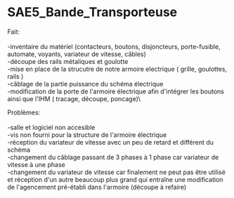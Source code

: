 # SAE5_Bande_Transporteuse

Fait:\
\
      -inventaire du matériel (contacteurs, boutons, disjoncteurs, porte-fusible, automate, voyants, variateur de vitesse, câbles) \
      -découpe des rails métaliques et goulotte \
      -mise en place de la strucutre de notre armoire electrique ( grille, goulottes, rails ) \
      -câblage de la partie puissance du schéma électrique\
      -modification de la porte de l'armoire électrique afin d'intégrer les boutons ainsi que l'IHM ( tracage, découpe, poncage)\

Problèmes:\
\
          -salle et logiciel non accesible\
          -vis non fourni pour la structure de l'armoire électrique\
          -réception du variateur de vitesse  avec un peu de retard et différent du schéma\
          -changement du câblage passant de 3 phases à 1 phase car variateur de vitesse à une phase\
          -changement du variateur de vitesse car finalement ne peut pas être utilisé et réception d'un autre beaucoup plus grand qui entraîne une modification de l'agencement pré-établi dans l'armoire (découpe à refaire)
          
